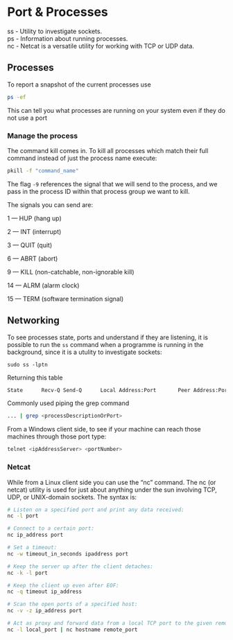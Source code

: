 
# Port & Processes

ss - Utility to investigate sockets.  
ps - Information about running processes.  
nc - Netcat is a versatile utility for working with TCP or UDP data.

## Processes 

To report a snapshot of the current processes use
``` sh
ps -ef
```
This can tell you what processes are running on your system even if they
do not use a port


### Manage the process

The command kill comes in. To kill all processes which match their full
command instead of just the process name execute:

```sh
pkill -f "command_name"
```
The flag ```-9``` references the signal that we will send to the process, and
we pass in the process ID within that process group we want to kill.

The signals you can send are:

1 — HUP (hang up)

2 — INT (interrupt)

3 — QUIT (quit)

6 — ABRT (abort)

9 — KILL (non-catchable, non-ignorable kill)

14 — ALRM (alarm clock)

15 — TERM (software termination signal)


## Networking 

To see processes state, ports and understand if they are listening, it is possible to
run the ```ss``` command when a programme is running in the background, since 
it is a utulity to investigate sockets:

```cosnole
sudo ss -lptn
```

Returning this table

```sh
State      Recv-Q Send-Q      Local Address:Port       Peer Address:Port
```

Commonly used piping the grep command
```sh
... | grep <processDescriptionOrPort>
```
From a Windows client side, to see if your machine can reach those
machines through those port type:

```sh 
telnet <ipAddressServer> <portNumber>
```

### Netcat

While from a Linux client side you can use the “nc” command. The nc (or
netcat) utility is used for just about anything under the sun involving
TCP, UDP, or UNIX-domain sockets. The syntax is:

```sh
# Listen on a specified port and print any data received:
nc -l port

# Connect to a certain port:
nc ip_address port

# Set a timeout:
nc -w timeout_in_seconds ipaddress port

# Keep the server up after the client detaches:
nc -k -l port

# Keep the client up even after EOF:
nc -q timeout ip_address

# Scan the open ports of a specified host:
nc -v -z ip_address port

# Act as proxy and forward data from a local TCP port to the given remote host:
nc -l local_port | nc hostname remote_port
```

<!--  Script to show the footer   -->
<html>
<script
    src="https://code.jquery.com/jquery-3.3.1.js"
    integrity="sha256-2Kok7MbOyxpgUVvAk/HJ2jigOSYS2auK4Pfzbm7uH60="
    crossorigin="anonymous">
</script>
<script>
$(function(){
  $("#footer").load("../footers/footer_first_level_depth.html");
});
</script>
<body>
<div id="footer"></div>
</body>
</html>
